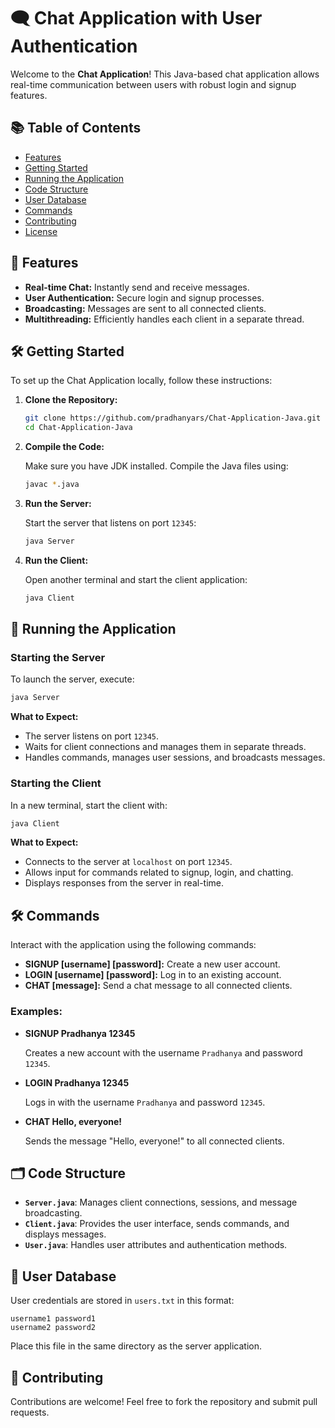 # 🗨️ Chat Application with User Authentication

Welcome to the **Chat Application**! This Java-based chat application allows real-time communication between users with robust login and signup features.

## 📚 Table of Contents

- [Features](#features)
- [Getting Started](#getting-started)
- [Running the Application](#running-the-application)
- [Code Structure](#code-structure)
- [User Database](#user-database)
- [Commands](#commands)
- [Contributing](#contributing)
- [License](#license)

## 🚀 Features

- **Real-time Chat:** Instantly send and receive messages.
- **User Authentication:** Secure login and signup processes.
- **Broadcasting:** Messages are sent to all connected clients.
- **Multithreading:** Efficiently handles each client in a separate thread.

## 🛠️ Getting Started

To set up the Chat Application locally, follow these instructions:

1. **Clone the Repository:**

    ```bash
    git clone https://github.com/pradhanyars/Chat-Application-Java.git
    cd Chat-Application-Java
    ```

2. **Compile the Code:**

    Make sure you have JDK installed. Compile the Java files using:

    ```bash
    javac *.java
    ```

3. **Run the Server:**

    Start the server that listens on port `12345`:

    ```bash
    java Server
    ```

4. **Run the Client:**

    Open another terminal and start the client application:

    ```bash
    java Client
    ```

## 🏃 Running the Application

### Starting the Server

To launch the server, execute:

```bash
java Server
```

**What to Expect:**

- The server listens on port `12345`.
- Waits for client connections and manages them in separate threads.
- Handles commands, manages user sessions, and broadcasts messages.

### Starting the Client

In a new terminal, start the client with:

```bash
java Client
```

**What to Expect:**

- Connects to the server at `localhost` on port `12345`.
- Allows input for commands related to signup, login, and chatting.
- Displays responses from the server in real-time.

## 🛠️ Commands

Interact with the application using the following commands:

- **SIGNUP [username] [password]:** Create a new user account.
- **LOGIN [username] [password]:** Log in to an existing account.
- **CHAT [message]:** Send a chat message to all connected clients.

### Examples:

- **SIGNUP Pradhanya 12345**

  Creates a new account with the username `Pradhanya` and password `12345`.

- **LOGIN Pradhanya 12345**

  Logs in with the username `Pradhanya` and password `12345`.

- **CHAT Hello, everyone!**

  Sends the message "Hello, everyone!" to all connected clients.

## 🗂️ Code Structure

- **`Server.java`**: Manages client connections, sessions, and message broadcasting.
- **`Client.java`**: Provides the user interface, sends commands, and displays messages.
- **`User.java`**: Handles user attributes and authentication methods.

## 📁 User Database

User credentials are stored in `users.txt` in this format:

```text
username1 password1
username2 password2
```

Place this file in the same directory as the server application.

## 🤝 Contributing

Contributions are welcome! Feel free to fork the repository and submit pull requests.

